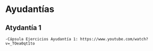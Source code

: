 # Ayudantías


## Atydantía 1

    -Cápsula Ejercicios Ayudantía 1: https://www.youtube.com/watch?v=_TOea0qt1to